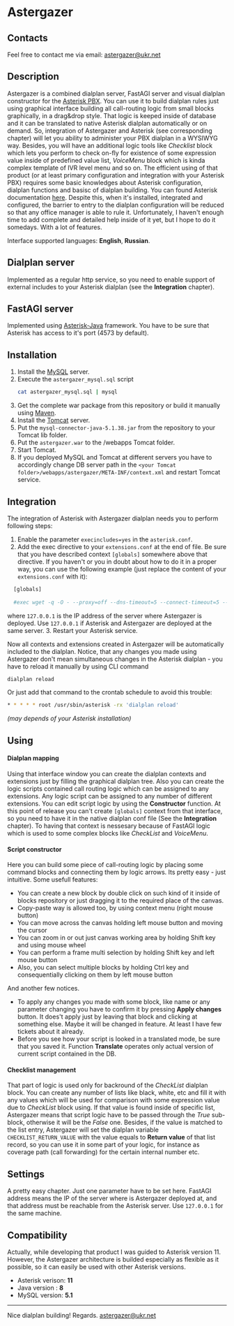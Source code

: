 # Astergazer
## Contacts
Feel free to contact me via email: astergazer@ukr.net
## Description
Astergazer is a combined dialplan server, FastAGI server and visual dialplan constructor for the [Asterisk PBX](http://asterisk.org/). You can use it to build dialplan rules just using graphical interface building all call-routing logic from small blocks graphically, in a drag&drop style. That logic is keeped inside of database and it can be translated to native Asterisk dialplan automatically or on demand.
So, integration of Astergazer and Asterisk (see corresponding chapter) will let you ability to administer your PBX dialplan  in a WYSIWYG way. Besides, you will have an additional logic tools like *Checklist* block which lets you perform to check on-fly for existence of some expression value inside of predefined value list, *VoiceMenu* block which is kinda complex template of IVR level menu and so on.
The efficient using of that product (or at least primary configuration and integration with your Asterisk PBX) requires some basic knowledges about Asterisk configuration, dialplan functions and basisc of dialplan building. You can found Asterisk documentation [here](https://wiki.asterisk.org/wiki/display/AST/Home).
Despite this, when it's installed, integrated and configured, the barrier to entry to the dialplan configuration will be reduced so that any office manager is able to rule it.
Unfortunately, I haven't enough time to add complete and detailed help inside of it yet, but I hope to do it somedays. With a lot of features.

Interface supported languages: **English**, **Russian**.
## Dialplan server
Implemented as a regular http service, so you need to enable support of external includes to your Asterisk dialplan (see the **Integration** chapter).
## FastAGI server
Implemented using [Asterisk-Java](https://asterisk-java.org/) framework. You have to be sure that Asterisk has access to it's port (4573 by default).
## Installation
1. Install the [MySQL](https://www.mysql.com/) server.
2. Execute the `astergazer_mysql.sql` script
    ```sh
    cat astergazer_mysql.sql | mysql
    ```
3. Get the complete war package from this repository or build it manually using [Maven](https://maven.apache.org/).
4. Install the [Tomcat](http://tomcat.apache.org/) server.
5. Put the `mysql-connector-java-5.1.38.jar` from the repository to your Tomcat lib folder.
6. Put the `astergazer.war` to the /webapps Tomcat folder.
7. Start Tomcat.
8. If you deployed MySQL and Tomcat at different servers you have to accordingly change DB server path in the `<your Tomcat folder>/webapps/astergazer/META-INF/context.xml` and restart Tomcat service.

## Integration
The integration of Asterisk with Astergazer dialplan needs you to perform following steps:

1. Enable the parameter `execincludes=yes` in the `asterisk.conf`.
2. Add the exec directive to your `extensions.conf` at the end of file. Be sure that you have described context `[globals]` somewhere above that directive.	If you haven't or you in doubt about how to do it in a proper way, you can use the following example (just replace the content of your `extensions.conf` with it):
  ``` sh
	[globals]
	
	#exec wget -q -O - --proxy=off --dns-timeout=5 --connect-timeout=5 --read-timeout=5 127.0.0.1:8080/astergazer/translator
  ```
  where `127.0.0.1` is the IP address of the server where Astergazer is deployed. Use `127.0.0.1` if Asterisk and Astergazer   are deployed at the same server.
3. Restart your Asterisk service. 

Now all contexts and extensions created in Astergazer will be automatically included to the dialplan. Notice, that any changes you made using Astergazer don't mean simultaneous changes in the Asterisk dialplan - you have to reload it manually by using CLI command 
``` sh
dialplan reload
```
 Or just add that command to the crontab schedule to avoid this trouble:
``` sh
* * * * * root /usr/sbin/asterisk -rx 'dialplan reload'
```
*(may depends of your Asterisk installation)*
 
## Using
#### Dialplan mapping

Using that interface window you can create the dialplan contexts and extensions just by filling the graphical dialplan tree. Also you can create the logic scripts contained call routing logic which can be assigned to any extensions.
Any logic script can be assigned to any number of different extensions. You can edit script logic by using the **Constructor** function. At this point of release you can't create `[globals]` context from that interface, so you need to have it in the native dialplan conf file (See the **Integration** chapter). To having that context is nessesary because of FastAGI logic which is used to some complex blocks like *CheckList* and *VoiceMenu*.

#### Script constructor
Here you can build some piece of call-routing logic by placing some command blocks and connecting them by logic arrows. Its pretty easy - just intuitive.
Some usefull features:
- You can create a new block by double click on such kind of it inside of blocks repository or just dragging it to the required place of the canvas.
- Copy-paste way is allowed too, by using context menu (right mouse button)
- You can move across the canvas holding left mouse button and moving the cursor
- You can zoom in or out just canvas working area by holding Shift key and using mouse wheel
- You can perform a frame multi selection by holding Shift key and left mouse button
- Also, you can select multiple blocks by holding Ctrl key and consequentially clicking on them by left mouse button

And another few notices.
- To apply any changes you made with some block, like name or any parameter changing you have to confirm it by pressing **Apply changes** button. It does't apply just by leaving that block and clicking at something else.
Maybe it will be changed in feature. At least I have few tickets about it already.
- Before you see how your script is looked in a translated mode, be sure that you saved it. Function **Translate** operates only actual version of current script contained in the DB.

#### Checklist management
That part of logic is used only for backround of the *CheckList* dialplan block.
You can create any number of lists like black, white, etc and fill it with any values which will be used for comparison with some expression value due to *CheckList* block using. If that value is found inside of specific list,
Astergazer means that script logic have to be passed through  the *True* sub-block, otherwise it will be the *False* one. Besides, if the value is matched to the list entry, Astergazer will set the dialplan variable `CHECKLIST_RETURN_VALUE`
with the value equals to **Return value** of that list record, so you can use it in some part of your logic, for instance as coverage path (call forwarding) for the certain internal number etc.

## Settings
A pretty easy chapter. Just one parameter have to be set here. FastAGI address means the IP of the server where is Astergazer deployed at, and that address must be reachable from the Asterisk server. Use `127.0.0.1` for the same machine.

## Compatibility
Actually, while developing that product I was guided to Asterisk version 11. However, the Astergazer architecture is builded especially as flexible as it possible, so it can easily be used with other Asterisk versions.
- Asterisk verison: **11**
- Java version : **8**
- MySQL version: **5.1**

***
Nice dialplan building!
Regards.
astergazer@ukr.net


	
	
